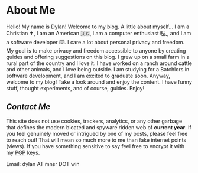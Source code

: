 # About Me

Hello! My name is Dylan! Welcome to my blog. A little about myself... I am a Christian ✝️, I am an American 🇺🇸, I am a computer enthusiast 🖳, and I am a software developer ⌨️. I care a lot about personal privacy and freedom. My goal is to make privacy and freedom accessible to anyone by creating guides and offering suggestions on this blog. 
I grew up on a small farm in a rural part of the country and I love it. I have worked on a ranch around cattle and other animals, and I love being outside. I am studying for a Batchlors in software development, and I am excited to graduate soon.
Anyway, welcome to my blog! Take a look around and enjoy the content. I have funny stuff, thought experiments, and of course, guides. Enjoy! 

## _Contact Me_
This site does not use cookies, trackers, analytics, or any other garbage that defines the modern bloated and spyware ridden web of **current year**. If you feel genuinely moved or intrigued by one of my posts, please feel free to reach out! That will mean so much more to me than fake internet points (views). If you have something sensitive to say feel free to encrypt it with my [PGP]("/pgp") keys.

Email: dylan AT mnsr DOT win